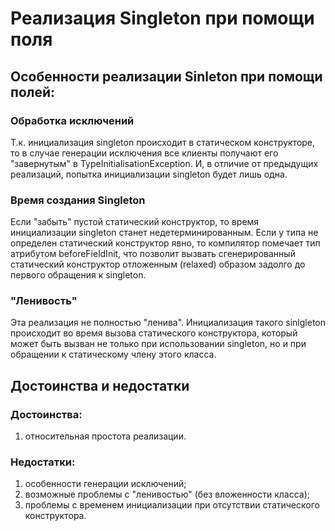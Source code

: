 # Реализация Singleton при помощи поля
## Особенности реализации Sinleton при помощи полей:
### Обработка исключений
Т.к. инициализация singleton происходит в статическом конструкторе,
то в случае генерации исключения все клиенты получают его "завернутым" в TypeInitialisationException.
И, в отличие от предыдущих реализаций, попытка инициализации singleton будет лишь одна.
### Время создания Singleton
Если "забыть" пустой статический конструктор, то время инициализации singleton станет недетерминированным. 
Если у типа не определен статический конструктор явно, то компилятор помечает тип атрибутом beforeFieldInit, 
что позволит вызвать сгенерированный статический конструктор отложенным (relaxed) образом задолго до первого обращения к singleton.
### "Ленивость"
Эта реализация не полностью "ленива". 
Инициализация такого sinlgleton происходит во время вызова статического конструктора,
который может быть вызван не только при использовании singleton,
но и при обращении к статическому члену этого класса.

## Достоинства и недостатки
### Достоинства:
 1. относительная простота реализации.
### Недостатки:
 1. особенности генерации исключений;
 2. возможные проблемы с "ленивостью" (без вложенности класса);
 3. проблемы с временем инициализации при отсутствии статического конструктора. 

